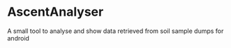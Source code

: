 # AscentAnalyser

A small tool to analyse and show data retrieved from soil sample dumps for android
